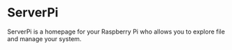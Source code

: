 # ServerPi
ServerPi is a homepage for your Raspberry Pi who allows you to explore file and manage your system.
